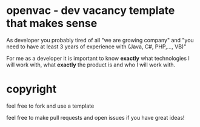 openvac - dev vacancy template that makes sense
=======

As developer you probably  tired of all "we are growing company" and "you need to have at least 3 years of experience with (Java, C#, PHP,..., VB)"

For me as a developer it is important to know **exactly** what technologies I will work with, what **exactly** the product is and who I will work with. 

# copyright

feel free to fork and use a template

feel free to make pull requests and open issues if you have great ideas!
